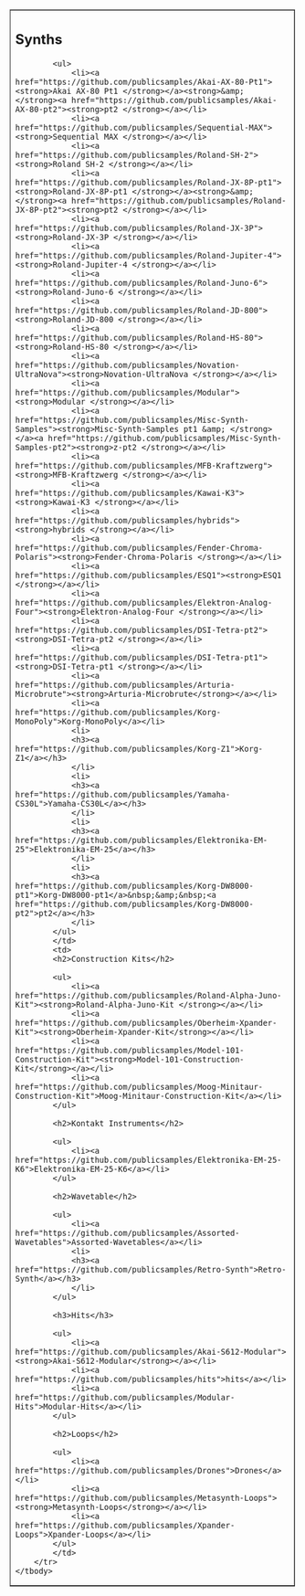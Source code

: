 <table border="1" cellpadding="1" cellspacing="1" style="width: 500px;">
	<tbody>
		<tr>
			<td>
			<h2>Synths</h2>

			<ul>
				<li><a href="https://github.com/publicsamples/Akai-AX-80-Pt1"><strong>Akai AX-80 Pt1 </strong></a><strong>&amp; </strong><a href="https://github.com/publicsamples/Akai-AX-80-pt2"><strong>pt2 </strong></a></li>
				<li><a href="https://github.com/publicsamples/Sequential-MAX"><strong>Sequential MAX </strong></a></li>
				<li><a href="https://github.com/publicsamples/Roland-SH-2"><strong>Roland SH-2 </strong></a></li>
				<li><a href="https://github.com/publicsamples/Roland-JX-8P-pt1"><strong>Roland-JX-8P-pt1 </strong></a><strong>&amp; </strong><a href="https://github.com/publicsamples/Roland-JX-8P-pt2"><strong>pt2 </strong></a></li>
				<li><a href="https://github.com/publicsamples/Roland-JX-3P"><strong>Roland-JX-3P </strong></a></li>
				<li><a href="https://github.com/publicsamples/Roland-Jupiter-4"><strong>Roland-Jupiter-4 </strong></a></li>
				<li><a href="https://github.com/publicsamples/Roland-Juno-6"><strong>Roland-Juno-6 </strong></a></li>
				<li><a href="https://github.com/publicsamples/Roland-JD-800"><strong>Roland-JD-800 </strong></a></li>
				<li><a href="https://github.com/publicsamples/Roland-HS-80"><strong>Roland-HS-80 </strong></a></li>
				<li><a href="https://github.com/publicsamples/Novation-UltraNova"><strong>Novation-UltraNova </strong></a></li>
				<li><a href="https://github.com/publicsamples/Modular"><strong>Modular </strong></a></li>
				<li><a href="https://github.com/publicsamples/Misc-Synth-Samples"><strong>Misc-Synth-Samples pt1 &amp; </strong></a><a href="https://github.com/publicsamples/Misc-Synth-Samples-pt2"><strong>z-pt2 </strong></a></li>
				<li><a href="https://github.com/publicsamples/MFB-Kraftzwerg"><strong>MFB-Kraftzwerg </strong></a></li>
				<li><a href="https://github.com/publicsamples/Kawai-K3"><strong>Kawai-K3 </strong></a></li>
				<li><a href="https://github.com/publicsamples/hybrids"><strong>hybrids </strong></a></li>
				<li><a href="https://github.com/publicsamples/Fender-Chroma-Polaris"><strong>Fender-Chroma-Polaris </strong></a></li>
				<li><a href="https://github.com/publicsamples/ESQ1"><strong>ESQ1 </strong></a></li>
				<li><a href="https://github.com/publicsamples/Elektron-Analog-Four"><strong>Elektron-Analog-Four </strong></a></li>
				<li><a href="https://github.com/publicsamples/DSI-Tetra-pt2"><strong>DSI-Tetra-pt2 </strong></a></li>
				<li><a href="https://github.com/publicsamples/DSI-Tetra-pt1"><strong>DSI-Tetra-pt1 </strong></a></li>
				<li><a href="https://github.com/publicsamples/Arturia-Microbrute"><strong>Arturia-Microbrute</strong></a></li>
				<li><a href="https://github.com/publicsamples/Korg-MonoPoly">Korg-MonoPoly</a></li>
				<li>
				<h3><a href="https://github.com/publicsamples/Korg-Z1">Korg-Z1</a></h3>
				</li>
				<li>
				<h3><a href="https://github.com/publicsamples/Yamaha-CS30L">Yamaha-CS30L</a></h3>
				</li>
				<li>
				<h3><a href="https://github.com/publicsamples/Elektronika-EM-25">Elektronika-EM-25</a></h3>
				</li>
				<li>
				<h3><a href="https://github.com/publicsamples/Korg-DW8000-pt1">Korg-DW8000-pt1</a>&nbsp;&amp;&nbsp;<a href="https://github.com/publicsamples/Korg-DW8000-pt2">pt2</a></h3>
				</li>
			</ul>
			</td>
			<td>
			<h2>Construction Kits</h2>

			<ul>
				<li><a href="https://github.com/publicsamples/Roland-Alpha-Juno-Kit"><strong>Roland-Alpha-Juno-Kit </strong></a></li>
				<li><a href="https://github.com/publicsamples/Oberheim-Xpander-Kit"><strong>Oberheim-Xpander-Kit</strong></a></li>
				<li><a href="https://github.com/publicsamples/Model-101-Construction-Kit"><strong>Model-101-Construction-Kit</strong></a></li>
				<li><a href="https://github.com/publicsamples/Moog-Minitaur-Construction-Kit">Moog-Minitaur-Construction-Kit</a></li>
			</ul>

			<h2>Kontakt Instruments</h2>

			<ul>
				<li><a href="https://github.com/publicsamples/Elektronika-EM-25-K6">Elektronika-EM-25-K6</a></li>
			</ul>

			<h2>Wavetable</h2>

			<ul>
				<li><a href="https://github.com/publicsamples/Assorted-Wavetables">Assorted-Wavetables</a></li>
				<li>
				<h3><a href="https://github.com/publicsamples/Retro-Synth">Retro-Synth</a></h3>
				</li>
			</ul>

			<h3>Hits</h3>

			<ul>
				<li><a href="https://github.com/publicsamples/Akai-S612-Modular"><strong>Akai-S612-Modular</strong></a></li>
				<li><a href="https://github.com/publicsamples/hits">hits</a></li>
				<li><a href="https://github.com/publicsamples/Modular-Hits">Modular-Hits</a></li>
			</ul>

			<h2>Loops</h2>

			<ul>
				<li><a href="https://github.com/publicsamples/Drones">Drones</a></li>
				<li><a href="https://github.com/publicsamples/Metasynth-Loops"><strong>Metasynth-Loops</strong></a></li>
				<li><a href="https://github.com/publicsamples/Xpander-Loops">Xpander-Loops</a></li>
			</ul>
			</td>
		</tr>
	</tbody>
</table>

<h2>&nbsp;</h2>
